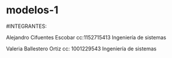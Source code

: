 # modelos-1

#INTEGRANTES:

Alejandro Cifuentes Escobar
cc:1152715413
Ingeniería de sistemas

Valeria Ballestero Ortiz
cc: 1001229543
Ingeniería de sistemas
